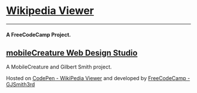 # [Wikipedia Viewer](http://codepen.io/GJSmith3rd/full/WrqPgO)
--------------------------------
#### A FreeCodeCamp Project.

[mobileCreature Web Design Studio](http://mobilecreature.github.io/)
--------------------------------
A MobileCreature and Gilbert Smith project.

Hosted on [CodePen - WikiPedia Viewer](http://codepen.io/GJSmith3rd/full/WrqPgO/) and developed by [FreeCodeCamp - GJSmith3rd](http://freecodecamp.com/gjsmith3rd)


